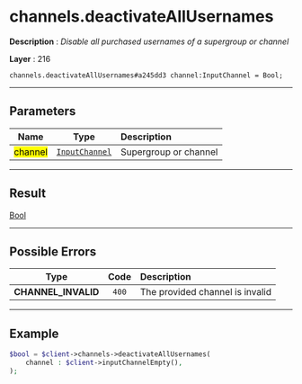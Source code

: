 # channels.deactivateAllUsernames

**Description** : *Disable all purchased usernames of a supergroup or channel*

**Layer** : 216

```tl
channels.deactivateAllUsernames#a245dd3 channel:InputChannel = Bool;
```

---

## Parameters

| Name | Type | Description |
| :---: | :---: | :--- |
| <mark>channel</mark> | [`InputChannel`](type/InputChannel) | Supergroup or channel |

---

## Result

[Bool](type/Bool)

---

## Possible Errors

| Type | Code | Description |
| :---: | :---: | :--- |
| **CHANNEL_INVALID** | `400` | The provided channel is invalid |

---

## Example

```php
$bool = $client->channels->deactivateAllUsernames(
	channel : $client->inputChannelEmpty(),
);
```